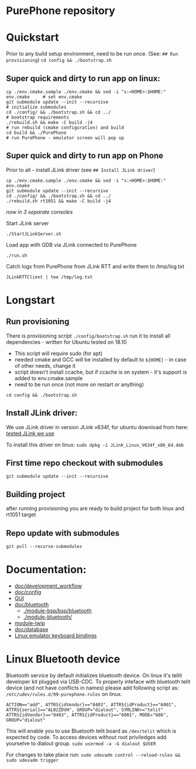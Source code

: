 PurePhone repository
====================

# Quickstart

Prior to any build setup environment, need to be run once. (See: `## Run provisioning`)
`cd config && ./bootstrap.sh`

## Super quick and dirty to run app on linux:
```
cp ./env.cmake.sample ./env.cmake && sed -i "s:<HOME>:$HOME:" env.cmake     # set env.cmake
git submodule update --init --recursive                                     # initialize submodules
cd ./config/ && ./bootstrap.sh && cd ../                                    # bootstrap requirements
./rebuild.sh && make -C build -j4                                           # run rebuild (cmake configuration) and build
cd build && ./PurePhone                                                     # run PurePhone - emulator screen will pop up
```

## Super quick and dirty to run app on Phone

Prior to all - install JLink driver (see `## Install JLink driver`)

```
cp ./env.cmake.sample ./env.cmake && sed -i "s:<HOME>:$HOME:" env.cmake
git submodule update --init --recursive
cd ./config/ && ./bootstrap.sh && cd ../
./rebuild.sh rt1051 && make -C build -j4
```

*now in 3 separate consoles*

Start JLink server
```
./StartJLinkServer.sh
```

Load app with GDB via JLink connected to PurePhone
```
./run.sh
```

Catch logs from PurePhone from JLink RTT and write them to /tmp/log.txt
```
JLinkRTTClient | tee /tmp/log.txt
```

# Longstart

## Run provisioning

There is provisioning script `./config/bootstrap.sh` run it to install all dependencies - written for Ubuntu tested on 18.10
* This script will require sudo (for apt)
* needed cmake and GCC will be installed by default to `${HOME}` - in case of other needs, change it
* script doesn't install ccache, but if ccache is on system - it's support is added to env.cmake.sample
* need to be run once (not more on restart or anything)

`cd config && ./bootstrap.sh`

## Install JLink driver:

We use JLink driver in version JLink v634f, for ubuntu download from here:
[tested JLink we use](https://www.segger.com/downloads/jlink/JLink_Linux_V634f_x86_64.deb)

To install this driver on linux:
`sudo dpkg -i JLink_Linux_V634f_x86_64.deb`

## First time repo checkout with submodules
`git submodule update --init --recursive`

## Building project

after running provisioning you are ready to build project for both linux and rt1051 target

## Repo update with submodules
`git pull --recurse-submodules`

# Documentation:

* [doc/development_workflow](./doc/development_workflow.md)
* [doc/config](./doc/config.linux.md)
* [GUI](./module-gui/README.md)
* [doc/bluetooth](./doc/bluetooth.md)
    * [./module-bsp/bsp/bluetooth](./module-bsp/bsp/bluetooth/)
    * [./module-bluetooth/](./module-bluetooth/README.md)
* [module-lwip](./module-lwip/README.md)
* [doc/database](./doc/database_v2.md)
* [Linux emulator keyboard bindings](./doc/host_keyboard_bindings.md)

# Linux Bluetooth device

Bluetooth service by default initializes bluetooth device. 
On linux it's tellit developer kit plugged via USB-CDC. To properly
inteface with bluetooth telit device (and not have conflicts in names)
please add following script as: `/etc/udev/rules.d/99-purephone.rules` on linux.

```
ACTION=="add", ATTRS{idVendor}=="0403", ATTRS{idProduct}=="6001", ATTRS{serial}=="AL02ZDVH", GROUP="dialout", SYMLINK+="telit"
ATTRS{idVendor}=="0403", ATTRS{idProduct}=="6001", MODE="666", GROUP="dialout"
```

This will enable you to use Bluetooth telit board as `/dev/telit` which 
is expected by code.
To access devices without root priviledges add yourselve to dialout group.
`sudo usermod -a -G dialout $USER`

For changes to take place run:
`sudo udevadm control --reload-rules && sudo udevadm trigger`
